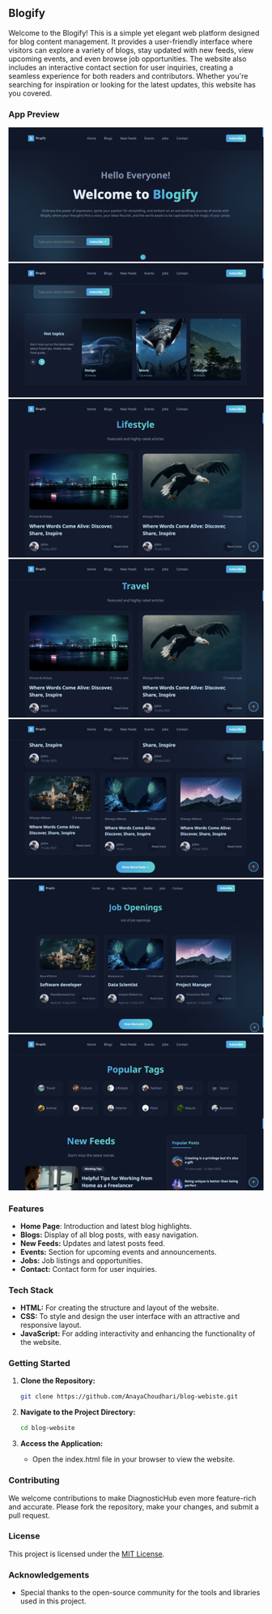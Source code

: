 ## Blogify

Welcome to the Blogify! This is a simple yet elegant web platform designed for blog content management. It provides a user-friendly interface where visitors can explore a variety of blogs, stay updated with new feeds, view upcoming events, and even browse job opportunities. The website also includes an interactive contact section for user inquiries, creating a seamless experience for both readers and contributors. Whether you're searching for inspiration or looking for the latest updates, this website has you covered.

### App Preview

![Register page](imgs/img1.png)
![Home page](imgs/img2.png)
!['Find you perfect home' filter](imgs/img3.png)
![Latest properties page](imgs/img4.png)
![About me page](imgs/img5.png)
![Contact us page](imgs/img6.png)
![FAQs page](imgs/img7.png)

### Features

- **Home Page**: Introduction and latest blog highlights.
- **Blogs:** Display of all blog posts, with easy navigation.
- **New Feeds:** Updates and latest posts feed.
- **Events:** Section for upcoming events and announcements.
- **Jobs:** Job listings and opportunities.
- **Contact:** Contact form for user inquiries.
  
### Tech Stack

- **HTML:** For creating the structure and layout of the website.
- **CSS:** To style and design the user interface with an attractive and responsive layout.
- **JavaScript:** For adding interactivity and enhancing the functionality of the website.
  
### Getting Started

1. **Clone the Repository:**
   ```bash
   git clone https://github.com/AnayaChoudhari/blog-webiste.git
   ```

2. **Navigate to the Project Directory:**
   ```bash
   cd blog-website
   ```
3. **Access the Application:**
   - Open the index.html file in your browser to view the website.

### Contributing

We welcome contributions to make DiagnosticHub even more feature-rich and accurate. Please fork the repository, make your changes, and submit a pull request.

### License

This project is licensed under the [MIT License](LICENSE).

### Acknowledgements

- Special thanks to the open-source community for the tools and libraries used in this project.
